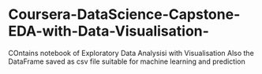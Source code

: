 # Coursera-DataScience-Capstone-EDA-with-Data-Visualisation-
COntains notebook of Exploratory Data Analysisi with Visualisation
Also the DataFrame saved as csv file suitable for machine learning and prediction
